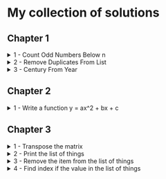 # My collection of solutions
## Chapter 1
<details>
<summary>1 - Count Odd Numbers Below n</summary>

- [View my Solution](./solutions/chapter-1/count-odd-numbers-below-n.js)
- [Try Yourself on Codewars](https://www.codewars.com/kata/59342039eb450e39970000a6)

</details>

<details>
<summary>2 - Remove Duplicates From List</summary>

- [View my Solution](./solutions/chapter-1/remove-duplicates-from-list.js)
- [Try Yourself on Codewars](https://www.codewars.com/kata/57a5b0dfcf1fa526bb000118)

</details>

<details>
<summary>3 - Century From Year</summary>

- [View my Solution](./solutions/chapter-1/century-from-year.js)
- [Try Yourself on Codewars](https://www.codewars.com/kata/5a3fe3dde1ce0e8ed6000097)

</details>

## Chapter 2
<details>
<summary>1 - Write a function y = ax^2 + bx + c</summary>

- [View my Solution](./solutions/chapter-2/quadratic-equation.js)

</details>

## Chapter 3
<details>
<summary>1 - Transpose the matrix</summary>

- [View my Solution](./solutions/chapter-3/matrix.js)

</details>

<details>
<summary>2 - Print the list of things</summary>

- [View my Solution](./solutions/chapter-3/matrix.js)

</details>

<details>
<summary>3 - Remove the item from the list of things</summary>

- [View my Solution](./solutions/chapter-3/remove-from-list.js)

</details>

<details>
<summary>4 - Find index if the value in the list of things</summary>

- [View my Solution](./solutions/chapter-3/find-item.js)

</details>